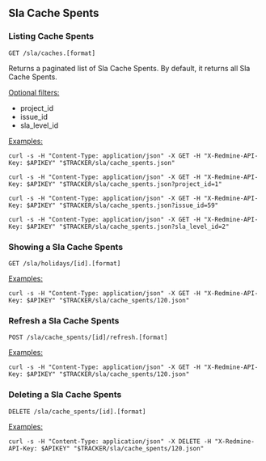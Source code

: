 ## Sla Cache Spents 

### Listing Cache Spents

`GET /sla/caches.[format]`

Returns a paginated list of Sla Cache Spents. By default, it returns all Sla Cache Spents.

<u>Optional filters:</u>
- project_id
- issue_id
- sla_level_id

<u>Examples:</u>

`curl -s -H "Content-Type: application/json" -X GET -H "X-Redmine-API-Key: $APIKEY" "$TRACKER/sla/cache_spents.json"`

`curl -s -H "Content-Type: application/json" -X GET -H "X-Redmine-API-Key: $APIKEY" "$TRACKER/sla/cache_spents.json?project_id=1"`

`curl -s -H "Content-Type: application/json" -X GET -H "X-Redmine-API-Key: $APIKEY" "$TRACKER/sla/cache_spents.json?issue_id=59"`

`curl -s -H "Content-Type: application/json" -X GET -H "X-Redmine-API-Key: $APIKEY" "$TRACKER/sla/cache_spents.json?sla_level_id=2"`


### Showing a Sla Cache Spents

`GET /sla/holidays/[id].[format]`


<u>Examples:</u>

`curl -s -H "Content-Type: application/json" -X GET -H "X-Redmine-API-Key: $APIKEY" "$TRACKER/sla/cache_spents/120.json"`


### Refresh a Sla Cache Spents

`POST /sla/cache_spents/[id]/refresh.[format]`

<u>Examples:</u>

`curl -s -H "Content-Type: application/json" -X GET -H "X-Redmine-API-Key: $APIKEY" "$TRACKER/sla/cache_spents/120.json"`


### Deleting a Sla Cache Spents

`DELETE /sla/cache_spents/[id].[format]`

<u>Examples:</u>

`curl -s -H "Content-Type: application/json" -X DELETE -H "X-Redmine-API-Key: $APIKEY" "$TRACKER/sla/cache_spents/120.json"`
